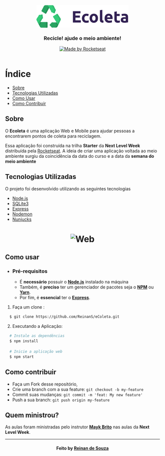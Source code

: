 <h3 align="center">
    <img alt="Logo" title="#logo" width="300px" src=".github/logo.png">
    <br><br>
    <b>Recicle! ajude o meio ambiente!</b>  
    <br>
</h3>

<p align="center">
  <a href="https://rocketseat.com.br">
    <img alt="Made by Rocketseat" src="https://img.shields.io/badge/made%20by-Rocketseat-%237519C1">
  </a>
  <!--
  <a>
  <img alt="License" src="https://img.shields.io/github/license/vitorserrano/ecoleta?color=%237519C1">
  </a>
  -->
  <br><br>
</p>

# Índice

- [Sobre](#sobre)
- [Tecnologias Utilizadas](#tecnologias-utilizadas)
- [Como Usar](#como-usar)
- [Como Contribuir](#como-contribuir)

<a id="sobre"></a>

## Sobre

O <strong>Ecoleta</strong> é uma aplicação Web e Mobile para ajudar pessoas a encontrarem pontos de coleta para reciclagem.

Essa aplicação foi construída na trilha <strong>Starter</strong> da <strong>Next Level Week</strong> distribuída pela [Rocketseat](https://rocketseat.com.br/). A ideia de criar uma aplicação voltada ao meio ambiente surgiu da coincidência da data do curso e a data da <strong>semana do meio ambiente</strong>


<!-- CRIAR UMA DOCUMENTAÇÃO (https://github.com/vitorserrano/ecoleta/blob/master/DOCUMENTATION.md)-->

<a id="tecnologias-utilizadas"></a>

## Tecnologias Utilizadas

O projeto foi desenvolvido utilizando as seguintes tecnologias

- [Node.js](https://nodejs.org/en/)
- [SQLite3](https://www.sqlite.org/version3.html)
- [Express](https://expressjs.com/pt-br/)
- [Nodemon](https://nodemon.io/)
- [Nunjucks](https://mozilla.github.io/nunjucks/)

<!--
## Resultado:

Aqui vou colocar uma imagem gif -->
<h1 align="center">
    <img alt="Web" src="#" width="900px">
</h1>

<a id="como-usar"></a>

## Como usar

- ### **Pré-requisitos**

  - É **necessário** possuir o **[Node.js](https://nodejs.org/en/)** instalado na máquina
  - Também, é **preciso** ter um gerenciador de pacotes seja o **[NPM](https://www.npmjs.com/)** ou **[Yarn](https://yarnpkg.com/)**.
  - Por fim, é **essencial** ter o **[Express](https://expressjs.com/pt-br/)**.

1. Faça um clone :

```sh
  $ git clone https://github.com/ReinanS/eColeta.git
```

2. Executando a Aplicação:

```sh
  # Instale as dependências
  $ npm install

  # Inicie a aplicação web
  $ npm start
```

<a id="como-contribuir"></a>

## Como contribuir

- Faça um Fork desse repositório,
- Crie uma branch com a sua feature: `git checkout -b my-feature`
- Commit suas mudanças: `git commit -m 'feat: My new feature'`
- Push a sua branch: `git push origin my-feature`

## Quem ministrou?

As aulas foram ministradas pelo instrutor **[Mayk Brito](https://github.com/maykbrito)** nas aulas da **Next Level Week**.

<!--
## License

Devo criar um arquivo LICENSE.md
Esse projeto está sob a licença MIT. Veja o arquivo [LICENSE](LICENSE.md) para mais detalhes.
-->
---

<h4 align="center">
    Feito by <a href="https://www.linkedin.com/in/reinandesouza/" target="_blank">Reinan de Souza</a>
</h4>

